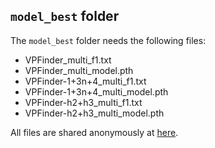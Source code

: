 ## `model_best` folder

The `model_best` folder needs the following files:
   - VPFinder_multi_f1.txt
   - VPFinder_multi_model.pth
   - VPFinder-1+3n+4_multi_f1.txt
   - VPFinder-1+3n+4_multi_model.pth
   - VPFinder-h2+h3_multi_f1.txt
   - VPFinder-h2+h3_multi_model.pth

All files are shared anonymously at [here](https://zenodo.org/records/10393599?token=eyJhbGciOiJIUzUxMiJ9.eyJpZCI6IjdkNDQzNDMxLWNiMjktNGZkMi05NTVlLWU1ZmIxNzEzMTk5MSIsImRhdGEiOnt9LCJyYW5kb20iOiJmMGRiNjdjZWU5ZGRhZTM1NGVmMzY3NjFiMTVkOTVmZCJ9.bKQueNbcMcwJI0hU_qXyW_p_oKNdR_J0MdAC7zDjN3DLn5pS1ph9GjqHJRryI9Lrb8i9c4n4mtw0ZhorxYRzOw).
